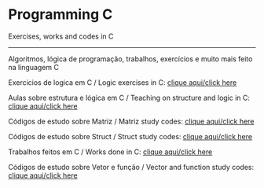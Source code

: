 # Programming C
  Exercises, works and codes in C
***
Algoritmos, lógica de programação, trabalhos, exercícios e muito mais feito na linguagem C

Exercicios de logica em C / Logic exercises in C: [clique aqui/click here](https://github.com/LeonardoReisAmorim/Programming-C/tree/master/atividades%20resolvidas)

Aulas sobre estrutura e lógica em C / Teaching on structure and logic in C: [clique aqui/click here](https://github.com/LeonardoReisAmorim/Programming-C/tree/master/aulas%20programa%C3%A7%C3%A3o%20c) 

Códigos de estudo sobre Matriz / Matriz study codes: [clique aqui/click here](https://github.com/LeonardoReisAmorim/Programming-C/tree/master/matriz) 

Códigos de estudo sobre Struct / Struct study codes:  [clique aqui/click here](https://github.com/LeonardoReisAmorim/Programming-C/tree/master/struct)  

Trabalhos feitos em C / Works done in C: [clique aqui/click here](https://github.com/LeonardoReisAmorim/Programming-C/tree/master/trabalhos%20em%20c) 

Códigos de estudo sobre Vetor e função / Vector and function study codes: [clique aqui/click here](https://github.com/LeonardoReisAmorim/Programming-C/tree/master/vetor%20e%20funcao)  
